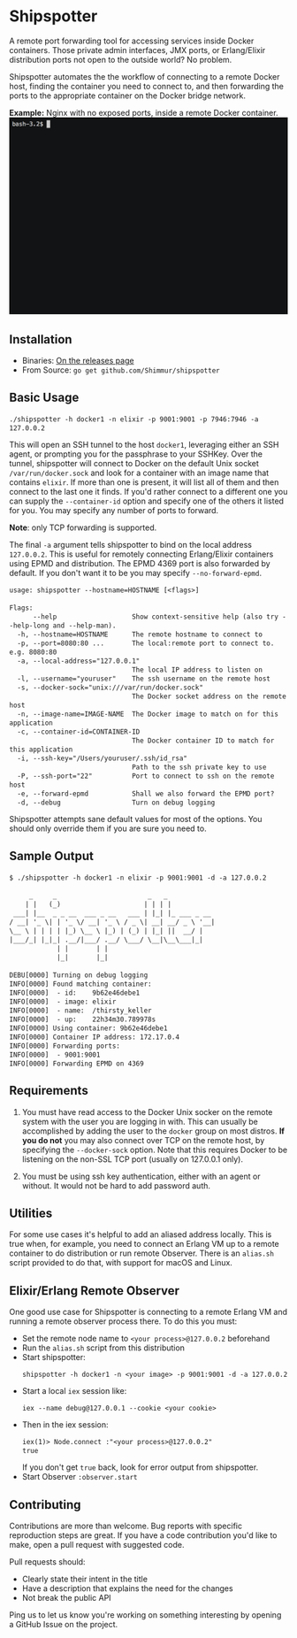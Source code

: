 Shipspotter
===========

A remote port forwarding tool for accessing services inside Docker containers.
Those private admin interfaces, JMX ports, or Erlang/Elixir distribution ports
not open to the outside world? No problem.

Shipspotter automates the the workflow of connecting to a remote Docker host,
finding the container you need to connect to, and then forwarding the ports to
the appropriate container on the Docker bridge network.

**Example:** Nginx with no exposed ports, inside a remote Docker container.
![Shipspotter demo](./assets/shipspotter.gif)

Installation
------------

 * Binaries: [On the releases page](https://github.com/Shimmur/shipspotter/releases)
 * From Source: `go get github.com/Shimmur/shipspotter`

Basic Usage
-----------
```
./shipspotter -h docker1 -n elixir -p 9001:9001 -p 7946:7946 -a 127.0.0.2
```

This will open an SSH tunnel to the host `docker1`, leveraging either an SSH
agent, or prompting you for the passphrase to your SSHKey. Over the tunnel,
shipspotter will connect to Docker on the default Unix socket
`/var/run/docker.sock` and look for a container with an image name that
contains `elixir`. If more than one is present, it will list all of them and
then connect to the last one it finds. If you'd rather connect to a different
one you can supply the `--container-id` option and specify one of the others it
listed for you. You may specify any number of ports to forward. 

**Note**: only TCP forwarding is supported.

The final `-a` argument tells shipspotter to bind on the local address
`127.0.0.2`. This is useful for remotely connecting Erlang/Elixir containers
using EPMD and distribution. The EPMD 4369 port is also forwarded by default.
If you don't want it to be you may specify `--no-forward-epmd`.


```
usage: shipspotter --hostname=HOSTNAME [<flags>]

Flags:
      --help                   Show context-sensitive help (also try --help-long and --help-man).
  -h, --hostname=HOSTNAME      The remote hostname to connect to
  -p, --port=8080:80 ...       The local:remote port to connect to. e.g. 8080:80
  -a, --local-address="127.0.0.1"
                               The local IP address to listen on
  -l, --username="youruser"    The ssh username on the remote host
  -s, --docker-sock="unix:///var/run/docker.sock"
                               The Docker socket address on the remote host
  -n, --image-name=IMAGE-NAME  The Docker image to match on for this application
  -c, --container-id=CONTAINER-ID
                               The Docker container ID to match for this application
  -i, --ssh-key="/Users/youruser/.ssh/id_rsa"
                               Path to the ssh private key to use
  -P, --ssh-port="22"          Port to connect to ssh on the remote host
  -e, --forward-epmd           Shall we also forward the EPMD port?
  -d, --debug                  Turn on debug logging
```

Shipspotter attempts sane default values for most of the options. You should
only override them if you are sure you need to.

Sample Output
-------------
```
$ ./shipspotter -h docker1 -n elixir -p 9001:9001 -d -a 127.0.0.2

     _     _                       _   _
    | |   (_)                     | | | |
 ___| |__  _ _ __  ___ _ __   ___ | |_| |_ ___ _ __
/ __| '_ \| | '_ \/ __| '_ \ / _ \| __| __/ _ \ '__|
\__ \ | | | | |_) \__ \ |_) | (_) | |_| ||  __/ |
|___/_| |_|_| .__/|___/ .__/ \___/ \__|\__\___|_|
            | |       | |
            |_|       |_|

DEBU[0000] Turning on debug logging
INFO[0000] Found matching container:
INFO[0000]  - id:    9b62e46debe1
INFO[0000]  - image: elixir
INFO[0000]  - name:  /thirsty_keller
INFO[0000]  - up:    22h34m30.789978s
INFO[0000] Using container: 9b62e46debe1
INFO[0000] Container IP address: 172.17.0.4
INFO[0000] Forwarding ports:
INFO[0000]  - 9001:9001
INFO[0000] Forwarding EPMD on 4369
```

Requirements
------------

1. You must have read access to the Docker Unix socker on the remote system
   with the user you are logging in with. This can usually be accomplished
   by adding the user to the `docker` group on most distros. **If you do not**
   you may also connect over TCP on the remote host, by specifying the
   `--docker-sock` option. Note that this requires Docker to be listening
   on the non-SSL TCP port (usually on 127.0.0.1 only).

2. You must be using ssh key authentication, either with an agent or without.
   It would not be hard to add password auth.

Utilities
---------

For some use cases it's helpful to add an aliased address locally. This is true
when, for example, you need to connect an Erlang VM up to a remote container
to do distribution or run remote Observer. There is an `alias.sh` script provided
to do that, with support for macOS and Linux.

Elixir/Erlang Remote Observer
-----------------------------

One good use case for Shipspotter is connecting to a remote Erlang VM and
running a remote observer process there. To do this you must:

 * Set the remote node name to `<your process>@127.0.0.2` beforehand
 * Run the `alias.sh` script from this distribution
 * Start shipspotter:
   ```
   shipspotter -h docker1 -n <your image> -p 9001:9001 -d -a 127.0.0.2
   ```
 * Start a local `iex` session like:
   ```
   iex --name debug@127.0.0.1 --cookie <your cookie>
   ```
 * Then in the iex session:
   ```
   iex(1)> Node.connect :"<your process>@127.0.0.2"
   true
   ```
   If you don't get `true` back, look for error output from shipspotter.
 * Start Observer `:observer.start`

Contributing
------------

Contributions are more than welcome. Bug reports with specific reproduction
steps are great. If you have a code contribution you'd like to make, open a
pull request with suggested code.

Pull requests should:

 * Clearly state their intent in the title
 * Have a description that explains the need for the changes
 * Not break the public API

Ping us to let us know you're working on something interesting by opening a
GitHub Issue on the project.

